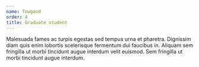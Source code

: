 ```yaml
---
name: Towgood
order: 4
title: Graduate student
---
```

Malesuada fames ac turpis egestas sed tempus urna et pharetra. Dignissim diam quis enim lobortis scelerisque fermentum dui faucibus in. Aliquam sem fringilla ut morbi tincidunt augue interdum velit euismod. Sem fringilla ut morbi tincidunt augue interdum.